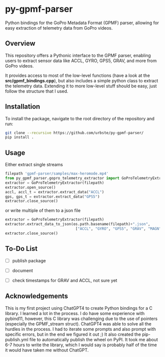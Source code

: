 # py-gpmf-parser

Python bindings for the GoPro Metadata Format (GPMF) parser, allowing for easy extraction of telemetry data from GoPro videos. 

## Overview

This repository offers a Pythonic interface to the GPMF parser, enabling users to extract sensor data like ACCL, GYRO, GPS5, GRAV, and more from GoPro videos.

It provides access to most of the low-level functions (have a look at the **src/gpmf_bindings.cpp**), but also includes a simple python class to extract the telemetry data. Extending it to more low-level stuff should be easy, just follow the structure that I used.

## Installation

To install the package, navigate to the root directory of the repository and run:
```bash
git clone --recursive https://github.com/urbste/py-gpmf-parser/
pip install .
```

## Usage

Either extract single streams
```python
filepath 'gpmf-parser/samples/max-heromode.mp4'
from py_gpmf_parser.gopro_telemetry_extractor import GoProTelemetryExtractor
extractor = GoProTelemetryExtractor(filepath)
extractor.open_source()
accl, accl_t = extractor.extract_data("ACCL")
gps, gps_t = extractor.extract_data("GPS5")
extractor.close_source()
```
or write multiple of them to a json file
```python
extractor = GoProTelemetryExtractor(filepath)
extractor.extract_data_to_json(os.path.basename(filepath)+".json", 
                                ["ACCL", "GYRO", "GPS5", "GRAV", "MAGN", "CORI", "IORI"])
extractor.close_source()
```

## To-Do List

- [ ] publish package
- [ ] document 
- [ ] check timestamps for GRAV and ACCL, not sure yet


## Acknowledgements
This is my first project using ChatGPT4 to create Python bindings for a C library. I learned a lot in the process. I do have some experience with pybind11, however, this C library was challenging due to the use of pointers (especially the GPMF_stream struct). ChatGPT4 was able to solve all the hurdles in the process. I had to iterate some prompts and also prompt with specific errors, but in the end we figured it out ;)
It also created the pip-publish.yml file to automatically publish the wheel on PyPI.
It took me about 6-7 hours to write the library, which I would say is probably half of the time it would have taken me without ChatGPT.